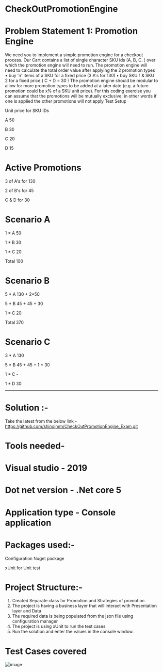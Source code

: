 # CheckOutPromotionEngine


# Problem Statement 1: Promotion Engine
We need you to implement a simple promotion engine for a checkout process. Our Cart contains a list of single character SKU ids (A, B, C.	) over which the promotion engine will need to run.
The promotion engine will need to calculate the total order value after applying the 2 promotion types
•	buy 'n' items of a SKU for a fixed price (3 A's for 130)
•	buy SKU 1 & SKU 2 for a fixed price ( C + D = 30 )
The promotion engine should be modular to allow for more promotion types to be added at a later date (e.g. a future promotion could be x% of a SKU unit price). For this coding exercise you can assume that the promotions will be mutually exclusive; in other words if one is applied the other promotions will not apply
Test Setup

Unit price for SKU IDs 

A	50

B	30

C	20

D	15

# Active Promotions
3 of A's for 130

2 of B's for 45 

C & D for 30

# Scenario A

1	* A	50

1	* B	30

1	* C	20

Total	100

# Scenario	B	

5 * A		130 + 2*50

5 * B		45 + 45 + 30

1 * C		20

Total	370

# Scenario C

3	* A	130

5	* B	45 + 45 + 1 * 30

1	* C	-

1	* D	30

---------------------------------------------------------------------------------------------------------------------------------------------------------------------
# Solution :-

Take the latest from the below link - https://github.com/shinojmm/CheckOutPromotionEngine_Exam.git

# Tools needed-

# Visual studio - 2019

# Dot net version - .Net core 5

# Application type - Console application

# Packages used:-

Configuration Nuget package

xUnit for Unit test

# Project Structure:- 

1) Created Separate class for Promotion and Strategies of promotion
2) The project is having a business layer that will interact with Presentation layer and Data
3) The required data is being populated from the json file using configuration manager
4) The project is using xUnit to run the test cases
5) Run the solution and enter the values in the console window.


# Test Cases covered
![image](https://user-images.githubusercontent.com/17158147/129192658-46415519-7470-4ec9-91bf-79c93a4eb07e.png)


 
